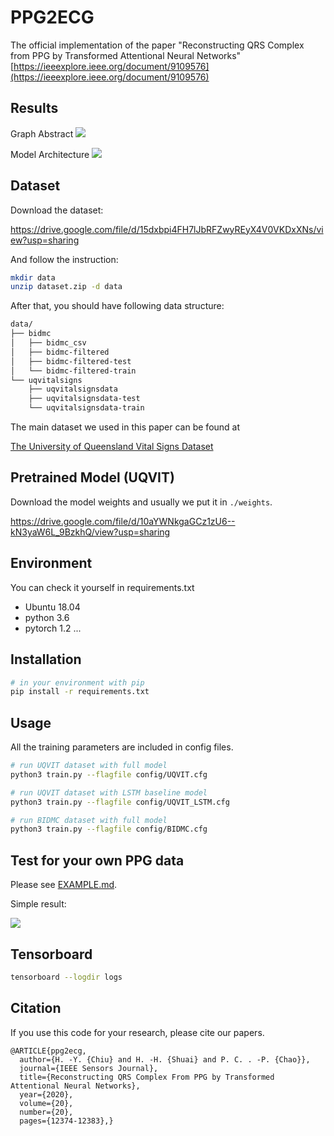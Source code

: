 # PPG2ECG
The official implementation of the paper "Reconstructing QRS Complex from PPG by Transformed Attentional Neural Networks"
[https://ieeexplore.ieee.org/document/9109576](https://ieeexplore.ieee.org/document/9109576)

## Results
Graph Abstract
![](doc/imgs/chiu1.png)

Model Architecture
![](doc/imgs/chiu2.png)

<!-- Reconstruction Visualization
![](doc/imgs/chiu4.png) -->

## Dataset
Download the dataset:

https://drive.google.com/file/d/15dxbpi4FH7lJbRFZwyREyX4V0VKDxXNs/view?usp=sharing

And follow the instruction:
```bash
mkdir data
unzip dataset.zip -d data
```

After that, you should have following data structure:
```bash
data/
├── bidmc
│   ├── bidmc_csv
│   ├── bidmc-filtered
│   ├── bidmc-filtered-test
│   └── bidmc-filtered-train
└── uqvitalsigns
    ├── uqvitalsignsdata
    ├── uqvitalsignsdata-test
    └── uqvitalsignsdata-train
```

The main dataset we used in this paper can be found at

[The University of Queensland Vital Signs Dataset](https://outbox.eait.uq.edu.au/uqdliu3/uqvitalsignsdataset/index.html)

## Pretrained Model (UQVIT)
Download the model weights and usually we put it in `./weights`.

https://drive.google.com/file/d/10aYWNkgaGCz1zU6--kN3yaW6L_9BzkhQ/view?usp=sharing

## Environment
You can check it yourself in requirements.txt
- Ubuntu 18.04
- python 3.6
- pytorch 1.2
...

## Installation
```bash
# in your environment with pip
pip install -r requirements.txt
```

## Usage
All the training parameters are included in config files.
```bash
# run UQVIT dataset with full model
python3 train.py --flagfile config/UQVIT.cfg

# run UQVIT dataset with LSTM baseline model
python3 train.py --flagfile config/UQVIT_LSTM.cfg

# run BIDMC dataset with full model
python3 train.py --flagfile config/BIDMC.cfg
```

## Test for your own PPG data
Please see [EXAMPLE.md](doc/imgs/EXAMPLE.md).

Simple result:

![](doc/imgs/example.png)

## Tensorboard
```bash
tensorboard --logdir logs
```

## Citation
If you use this code for your research, please cite our papers.
```
@ARTICLE{ppg2ecg,
  author={H. -Y. {Chiu} and H. -H. {Shuai} and P. C. . -P. {Chao}},
  journal={IEEE Sensors Journal}, 
  title={Reconstructing QRS Complex From PPG by Transformed Attentional Neural Networks}, 
  year={2020},
  volume={20},
  number={20},
  pages={12374-12383},}
```
